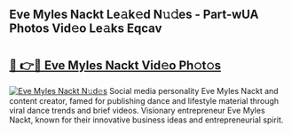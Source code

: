 ## Eve Myles Nackt Le𝚊k𝚎d N𝚞𝚍es - Part-wUA Photos Vid𝚎o Le𝚊ks Eqcav

# <h2><a href="http://fb8v5jx.evod.top/?m=Eve+Myles+Nackt">🔗 👉🔴 Eve Myles Nackt Vid𝚎o Ph𝚘t𝚘s</a></h2>

[![Eve Myles Nackt N𝚞d𝚎s](https://i.imgur.com/8V9OHl7.gif)](http://fb8v5jx.evod.top/?m=Eve+Myles+Nackt)
Social media personality Eve Myles Nackt and content creator, famed for publishing dance and lifestyle material through viral dance trends and brief videos. Visionary entrepreneur Eve Myles Nackt, known for their innovative business ideas and entrepreneurial spirit. 
